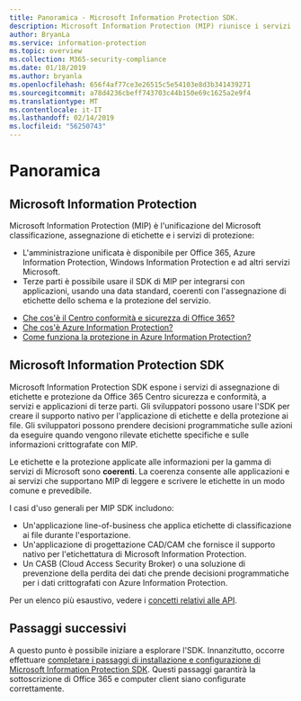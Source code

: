 ```yaml
---
title: Panoramica - Microsoft Information Protection SDK.
description: Microsoft Information Protection (MIP) riunisce i servizi di classificazione, etichettatura e protezione di Microsoft in una singola esperienza di amministrazione e in un singolo Software Development Kit (SDK).
author: BryanLa
ms.service: information-protection
ms.topic: overview
ms.collection: M365-security-compliance
ms.date: 01/18/2019
ms.author: bryanla
ms.openlocfilehash: 656f4af77ce3e26515c5e54103e8d3b341439271
ms.sourcegitcommit: a78d4236cbeff743703c44b150e69c1625a2e9f4
ms.translationtype: MT
ms.contentlocale: it-IT
ms.lasthandoff: 02/14/2019
ms.locfileid: "56250743"
---
```

# <a name="overview"></a>Panoramica

## <a name="microsoft-information-protection"></a>Microsoft Information Protection

Microsoft Information Protection (MIP) è l'unificazione del Microsoft classificazione, assegnazione di etichette e i servizi di protezione:

- L'amministrazione unificata è disponibile per Office 365, Azure Information Protection, Windows Information Protection e ad altri servizi Microsoft. 
- Terze parti è possibile usare il SDK di MIP per integrarsi con applicazioni, usando una data standard, coerenti con l'assegnazione di etichette dello schema e la protezione del servizio.

* [Che cos'è il Centro conformità e sicurezza di Office 365?](https://docs.microsoft.com/office365/securitycompliance/)
* [Che cos'è Azure Information Protection?](/azure/information-protection/understand-explore/what-is-information-protection)
* [Come funziona la protezione in Azure Information Protection?](/azure/information-protection/understand-explore/what-is-information-protection#how-data-is-protected)

## <a name="microsoft-information-protection-sdk"></a>Microsoft Information Protection SDK

Microsoft Information Protection SDK espone i servizi di assegnazione di etichette e protezione da Office 365 Centro sicurezza e conformità, a servizi e applicazioni di terze parti. Gli sviluppatori possono usare l'SDK per creare il supporto nativo per l'applicazione di etichette e della protezione ai file. Gli sviluppatori possono prendere decisioni programmatiche sulle azioni da eseguire quando vengono rilevate etichette specifiche e sulle informazioni crittografate con MIP. 

Le etichette e la protezione applicate alle informazioni per la gamma di servizi di Microsoft sono **coerenti**. La coerenza consente alle applicazioni e ai servizi che supportano MIP di leggere e scrivere le etichette in un modo comune e prevedibile.

I casi d'uso generali per MIP SDK includono:

* Un'applicazione line-of-business che applica etichette di classificazione ai file durante l'esportazione.
* Un'applicazione di progettazione CAD/CAM che fornisce il supporto nativo per l'etichettatura di Microsoft Information Protection.
* Un CASB (Cloud Access Security Broker) o una soluzione di prevenzione della perdita dei dati che prende decisioni programmatiche per i dati crittografati con Azure Information Protection.

Per un elenco più esaustivo, vedere i [concetti relativi alle API](concept-apis-use-cases.md).

## <a name="next-steps"></a>Passaggi successivi

A questo punto è possibile iniziare a esplorare l'SDK. Innanzitutto, occorre effettuare [completare i passaggi di installazione e configurazione di Microsoft Information Protection SDK](setup-configure-mip.md). Questi passaggi garantirà la sottoscrizione di Office 365 e computer client siano configurate correttamente.

